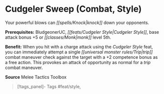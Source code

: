 ﻿---
cssclass: [feats]

---
# Cudgeler Sweep (Combat, Style)

Your powerful blows can _[[spells/Knock|knock]]_ down your opponents.

**Prerequisites:** BludgeonerUC, _[[feats/Cudgeler Style|Cudgeler Style]]_, base attack bonus +5 or _[[classes/Monk|monk]]_ level 5th.

**Benefit:** When you hit with a charge attack using the _Cudgeler Style_ feat, you can immediately attempt a single _[[universal monster rules/Trip|trip]]_ combat maneuver check against the target with a +2 competence bonus as a free action. This provokes an attack of opportunity as normal for a _trip_ combat maneuver.

**Source** Melee Tactics Toolbox
>[!tags_panel]- Tags
> #feat/style, 